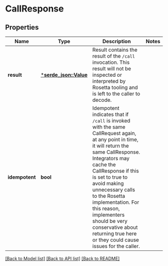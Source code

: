 # CallResponse

## Properties
Name | Type | Description | Notes
------------ | ------------- | ------------- | -------------
**result** | [***serde_json::Value**](.md) | Result contains the result of the `/call` invocation. This result will not be inspected or interpreted by Rosetta tooling and is left to the caller to decode.  | 
**idempotent** | **bool** | Idempotent indicates that if `/call` is invoked with the same CallRequest again, at any point in time, it will return the same CallResponse.  Integrators may cache the CallResponse if this is set to true to avoid making unnecessary calls to the Rosetta implementation. For this reason, implementers should be very conservative about returning true here or they could cause issues for the caller.  | 

[[Back to Model list]](../README.md#documentation-for-models) [[Back to API list]](../README.md#documentation-for-api-endpoints) [[Back to README]](../README.md)


